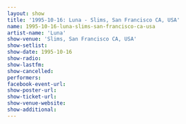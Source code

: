 ```yaml
---
layout: show
title: '1995-10-16: Luna - Slims, San Francisco CA, USA'
name: 1995-10-16-luna-slims-san-francisco-ca-usa
artist-name: 'Luna'
show-venue: 'Slims, San Francisco CA, USA'
show-setlist: 
show-date: 1995-10-16
show-radio: 
show-lastfm: 
show-cancelled: 
performers: 
facebook-event-url: 
show-poster-url: 
show-ticket-url: 
show-venue-website: 
show-additional: 
---
```


